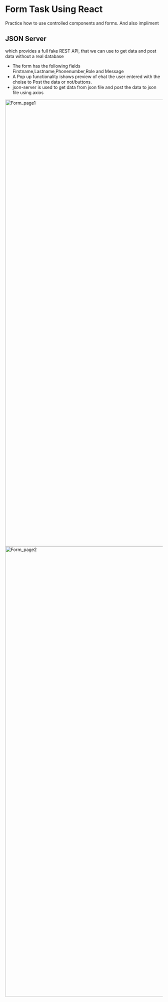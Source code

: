 # Form Task Using React

Practice how to use controlled components and forms. And also impliment

## JSON Server

which provides a full fake REST API, that we can use to get data and post data without a real database

- The form has the following fields
  Firstname,Lastname,Phonenumber,Role and Message
- A Pop up functionality ishows preview of ehat the user entered with the choise to Post the data or not/buttons.
- json-server is used to get data from json file and post the data to json file using axios

<img width="1428" alt="Form_page1" src="https://user-images.githubusercontent.com/18310367/145824484-34ff8f43-208e-48bc-9090-c2518d5fd2f2.png">
<img width="1440" alt="Form_page2" src="https://user-images.githubusercontent.com/18310367/145824513-13a75731-85f7-4148-a88f-b6dd33c4220e.png">
